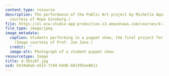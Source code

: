 ```yaml
---
content_type: resource
description: The performance of the Public Art project by Michelle Aquing. (Image
  courtesy of Hope Ginsburg.)
file: https://ol-ocw-studio-app-production.s3.amazonaws.com/courses/4-301-introduction-to-the-visual-arts-spring-2007/b419a6abe5137c9464d6b81395ae0b11_4-301s07.jpg
file_type: image/jpeg
image_metadata:
  caption: Students performing in a puppet show, the final project for this course.
    (Image courtesy of Prof. Joe Zane.)
  credit: ''
  image-alt: Photograph of a student puppet show.
resourcetype: Image
title: 4-301s07.jpg
uid: b419a6ab-e513-7c94-64d6-b81395ae0b11
---
```

